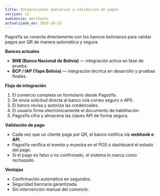 ```yaml
---
title: Integraciones bancarias y validación de pagos
version: v1
audiencia: merchants
actualizado_en: 2025-10-25
---
```


PagosYa se conecta directamente con los bancos bolivianos para validar pagos por QR de manera automática y segura.

**Bancos actuales**
- **BNB (Banco Nacional de Bolivia)** — integración activa en fase de prueba.
- **BCP / IAP (Yape Bolivia)** — integración técnica en desarrollo y pruebas finales.

**Flujo de integración**
1. El comercio completa un formulario desde PagosYa.
2. Se envía solicitud directa al banco (vía correo seguro o API).
3. El banco revisa y autoriza las credenciales.
4. El usuario firma electrónicamente el documento de habilitación.
5. PagosYa cifra y almacena las claves API de forma segura.

**Validación de pago**
- Cada vez que un cliente paga por QR, el banco notifica vía **webhook o API**.
- PagosYa verifica el evento y muestra en el POS o dashboard el estado del pago.
- Si el pago es falso o no confirmado, el sistema lo marca como rechazado.

**Ventajas**
- Confirmación automática en segundos.
- Seguridad bancaria garantizada.
- Sin intervención manual del comercio.
